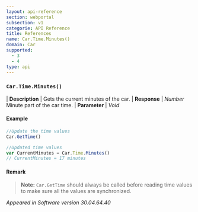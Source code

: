```yaml
---
layout: api-reference
section: webportal
subsection: v1
categorie: API Reference
title: References
name: Car.Time.Minutes()
domain: Car
supported:
  - 3
  - 4
type: api
---
```


### `Car.Time.Minutes()`

| **Description** | Gets the current minutes of the car.
| **Response** | *Number*  Minute part of the car time.
| **Parameter**   | *Void*

#### Example

```javascript
//Update the time values
Car.GetTime()

//Updated time values
var CurrentMinutes = Car.Time.Minutes()
// CurrentMinutes = 17 minutes
```
	
#### Remark

>**Note:** `Car.GetTime` should always be called before reading time values to make sure all the values are synchronized.

*Appeared in Software version 30.04.64.40*